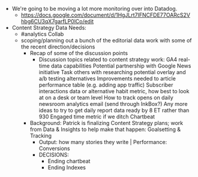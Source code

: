 - We're going to be moving a lot more monitoring over into Datadog.
	- https://docs.google.com/document/d/1HgJLrt7IFNCFDE77OARcS2Vhbg6CU3qX7garfLP0lCo/edit
- Content Strategy Data Needs:
	- #analytics Collab
	- scoping/planning out a bunch of the editorial data work with some of the recent direction/decisions
		- Recap of some of the discussion points
			- Discussion topics related to content strategy work:
			  GA4 real-time data capabilities
			  Potential partnership with Google News initiative
			  Task others with researching potential overlay and a/b testing alternatives
			  Improvements needed to article performance table (e.g. adding app traffic)
			  Subscriber interactions data or alternative habit metric, how best to look at on a desk or team level
			  How to track opens on daily newsroom analytics email (send through InkBox?)
			  Any more ideas to try to get daily report data ready by 8 ET rather than 930
			  Engaged time metric if we ditch Chartbeat
		- Background: Patrick is finalizing Content Strategy plans; work from Data & Insights to help make that happen: Goalsetting & Tracking
			- Output: how many stories they write | Performance: Conversions
			- DECISIONS:
				- Ending chartbeat
				- Ending Indexes